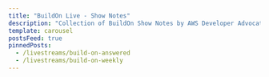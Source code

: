 ```yaml
---
title: "BuildOn Live - Show Notes"
description: "Collection of BuildOn Show Notes by AWS Developer Advocates"
template: carousel
postsFeed: true
pinnedPosts:
  - /livestreams/build-on-answered
  - /livestreams/build-on-weekly
---
```

